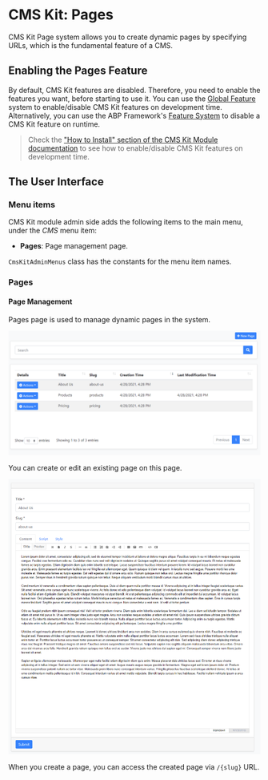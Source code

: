 # CMS Kit: Pages

CMS Kit Page system allows you to create dynamic pages by specifying URLs, which is the fundamental feature of a CMS.

## Enabling the Pages Feature

By default, CMS Kit features are disabled. Therefore, you need to enable the features you want, before starting to use it. You can use the [Global Feature](../../Global-Features.md) system to enable/disable CMS Kit features on development time. Alternatively, you can use the ABP Framework's [Feature System](https://docs.abp.io/en/abp/latest/Features) to disable a CMS Kit feature on runtime.

> Check the ["How to Install" section of the CMS Kit Module documentation](Index.md#how-to-install) to see how to enable/disable CMS Kit features on development time.

## The User Interface

### Menu items

CMS Kit module admin side adds the following items to the main menu, under the *CMS* menu item:

* **Pages**: Page management page.

`CmsKitAdminMenus` class has the constants for the menu item names.

### Pages

#### Page Management

Pages page is used to manage dynamic pages in the system.

![pages-page](../../images/cmskit-module-pages-page.png)

You can create or edit an existing page on this page.

![pages-edit](../../images/cmskit-module-pages-edit.png)

When you create a page, you can access the created page via `/{slug}` URL.

